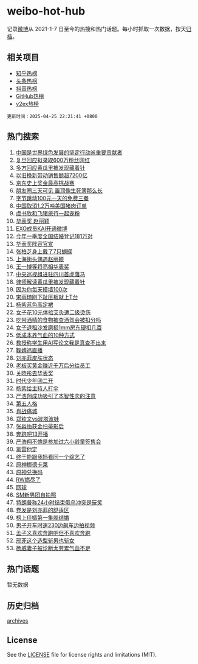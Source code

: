# weibo-hot-hub

记录[微博](https://www.weibo.com)从 2021-1-7 日至今的热搜和热门话题。每小时抓取一次数据，按天[归档](archives)。

## 相关项目

- [知乎热榜](https://github.com/snaildev/zhihu-hot-hub)
- [头条热榜](https://github.com/snaildev/toutiao-hot-hub)
- [抖音热榜](https://github.com/snaildev/douyin-hot-hub)
- [GitHub热榜](https://github.com/snaildev/github-hot-hub)
- [v2ex热榜](https://github.com/snaildev/v2ex-hot-hub)


`更新时间：2025-04-25 22:21:41 +0800`

## 热门搜索

1. [中国是世界绿色发展的坚定行动派重要贡献者](https://m.weibo.cn/search?containerid=100103type%3D1%26t%3D10%26q%3D%23%E4%B8%AD%E5%9B%BD%E6%98%AF%E4%B8%96%E7%95%8C%E7%BB%BF%E8%89%B2%E5%8F%91%E5%B1%95%E7%9A%84%E5%9D%9A%E5%AE%9A%E8%A1%8C%E5%8A%A8%E6%B4%BE%E9%87%8D%E8%A6%81%E8%B4%A1%E7%8C%AE%E8%80%85%23&stream_entry_id=51&isnewpage=1&extparam=seat%3D1%26q%3D%2523%25E4%25B8%25AD%25E5%259B%25BD%25E6%2598%25AF%25E4%25B8%2596%25E7%2595%258C%25E7%25BB%25BF%25E8%2589%25B2%25E5%258F%2591%25E5%25B1%2595%25E7%259A%2584%25E5%259D%259A%25E5%25AE%259A%25E8%25A1%258C%25E5%258A%25A8%25E6%25B4%25BE%25E9%2587%258D%25E8%25A6%2581%25E8%25B4%25A1%25E7%258C%25AE%25E8%2580%2585%2523%26filter_type%3Drealtimehot%26stream_entry_id%3D51%26c_type%3D51%26pos%3D0%26dgr%3D0%26cate%3D10103%26display_time%3D1745590900%26pre_seqid%3D174559090027703286782118)
1. [复旦回应拟录取600万粉丝网红](https://m.weibo.cn/search?containerid=100103type%3D1%26t%3D10%26q%3D%23%E5%A4%8D%E6%97%A6%E5%9B%9E%E5%BA%94%E6%8B%9F%E5%BD%95%E5%8F%96600%E4%B8%87%E7%B2%89%E4%B8%9D%E7%BD%91%E7%BA%A2%23&stream_entry_id=31&isnewpage=1&extparam=seat%3D1%26realpos%3D1%26q%3D%2523%25E5%25A4%258D%25E6%2597%25A6%25E5%259B%259E%25E5%25BA%2594%25E6%258B%259F%25E5%25BD%2595%25E5%258F%2596600%25E4%25B8%2587%25E7%25B2%2589%25E4%25B8%259D%25E7%25BD%2591%25E7%25BA%25A2%2523%26dgr%3D0%26lcate%3D5001%26band_rank%3D1%26filter_type%3Drealtimehot%26cate%3D5001%26c_type%3D31%26pos%3D0%26stream_entry_id%3D31%26flag%3D2%26display_time%3D1745590900%26pre_seqid%3D174559090027703286782118)
1. [多方回应黄瓜里被发现藏着针](https://m.weibo.cn/search?containerid=100103type%3D1%26t%3D10%26q%3D%23%E5%A4%9A%E6%96%B9%E5%9B%9E%E5%BA%94%E9%BB%84%E7%93%9C%E9%87%8C%E8%A2%AB%E5%8F%91%E7%8E%B0%E8%97%8F%E7%9D%80%E9%92%88%23&stream_entry_id=31&isnewpage=1&extparam=seat%3D1%26realpos%3D2%26q%3D%2523%25E5%25A4%259A%25E6%2596%25B9%25E5%259B%259E%25E5%25BA%2594%25E9%25BB%2584%25E7%2593%259C%25E9%2587%258C%25E8%25A2%25AB%25E5%258F%2591%25E7%258E%25B0%25E8%2597%258F%25E7%259D%2580%25E9%2592%2588%2523%26dgr%3D0%26lcate%3D5001%26band_rank%3D2%26filter_type%3Drealtimehot%26cate%3D5001%26c_type%3D31%26pos%3D1%26stream_entry_id%3D31%26flag%3D1%26display_time%3D1745590900%26pre_seqid%3D174559090027703286782118)
1. [以旧换新带动销售额超7200亿](https://m.weibo.cn/search?containerid=100103type%3D1%26t%3D10%26q%3D%23%E4%BB%A5%E6%97%A7%E6%8D%A2%E6%96%B0%E5%B8%A6%E5%8A%A8%E9%94%80%E5%94%AE%E9%A2%9D%E8%B6%857200%E4%BA%BF%23&stream_entry_id=31&isnewpage=1&extparam=seat%3D1%26realpos%3D3%26q%3D%2523%25E4%25BB%25A5%25E6%2597%25A7%25E6%258D%25A2%25E6%2596%25B0%25E5%25B8%25A6%25E5%258A%25A8%25E9%2594%2580%25E5%2594%25AE%25E9%25A2%259D%25E8%25B6%25857200%25E4%25BA%25BF%2523%26dgr%3D0%26lcate%3D5001%26band_rank%3D3%26filter_type%3Drealtimehot%26cate%3D5001%26c_type%3D31%26pos%3D2%26stream_entry_id%3D31%26flag%3D1%26display_time%3D1745590900%26pre_seqid%3D174559090027703286782118)
1. [京东史上奖金最高挑战赛](https://m.weibo.cn/search?containerid=100103type%3D1%26t%3D10%26q%3D%23%E4%BA%AC%E4%B8%9C%E5%8F%B2%E4%B8%8A%E5%A5%96%E9%87%91%E6%9C%80%E9%AB%98%E6%8C%91%E6%88%98%E8%B5%9B%23&stream_entry_id=31&isnewpage=1&extparam=seat%3D1%26topic_ad%3D1%26q%3D%2523%25E4%25BA%25AC%25E4%25B8%259C%25E5%258F%25B2%25E4%25B8%258A%25E5%25A5%2596%25E9%2587%2591%25E6%259C%2580%25E9%25AB%2598%25E6%258C%2591%25E6%2588%2598%25E8%25B5%259B%2523%26dgr%3D0%26stream_entry_id%3D31%26adid%3D284127%26pos%3D3%26is_ad_pos%3D1%26filter_type%3Drealtimehot%26c_type%3D31%26lcate%3D5001%26band_rank%3D4%26cate%3D5001%26display_time%3D1745590900%26pre_seqid%3D174559090027703286782118)
1. [朋友圈三天可见 置顶像生死簿那么长](https://m.weibo.cn/search?containerid=100103type%3D1%26t%3D10%26q%3D%E6%9C%8B%E5%8F%8B%E5%9C%88%E4%B8%89%E5%A4%A9%E5%8F%AF%E8%A7%81+%E7%BD%AE%E9%A1%B6%E5%83%8F%E7%94%9F%E6%AD%BB%E7%B0%BF%E9%82%A3%E4%B9%88%E9%95%BF&stream_entry_id=31&isnewpage=1&extparam=seat%3D1%26realpos%3D4%26q%3D%25E6%259C%258B%25E5%258F%258B%25E5%259C%2588%25E4%25B8%2589%25E5%25A4%25A9%25E5%258F%25AF%25E8%25A7%2581%2520%25E7%25BD%25AE%25E9%25A1%25B6%25E5%2583%258F%25E7%2594%259F%25E6%25AD%25BB%25E7%25B0%25BF%25E9%2582%25A3%25E4%25B9%2588%25E9%2595%25BF%26dgr%3D0%26lcate%3D5001%26band_rank%3D4%26filter_type%3Drealtimehot%26cate%3D5001%26c_type%3D31%26pos%3D4%26stream_entry_id%3D31%26flag%3D2%26display_time%3D1745590900%26pre_seqid%3D174559090027703286782118)
1. [字节跳动100元一天的免费三餐](https://m.weibo.cn/search?containerid=100103type%3D1%26t%3D10%26q%3D%E5%AD%97%E8%8A%82%E8%B7%B3%E5%8A%A8100%E5%85%83%E4%B8%80%E5%A4%A9%E7%9A%84%E5%85%8D%E8%B4%B9%E4%B8%89%E9%A4%90&stream_entry_id=31&isnewpage=1&extparam=seat%3D1%26realpos%3D5%26q%3D%25E5%25AD%2597%25E8%258A%2582%25E8%25B7%25B3%25E5%258A%25A8100%25E5%2585%2583%25E4%25B8%2580%25E5%25A4%25A9%25E7%259A%2584%25E5%2585%258D%25E8%25B4%25B9%25E4%25B8%2589%25E9%25A4%2590%26dgr%3D0%26lcate%3D5001%26band_rank%3D5%26filter_type%3Drealtimehot%26cate%3D5001%26c_type%3D31%26pos%3D5%26stream_entry_id%3D31%26flag%3D2%26display_time%3D1745590900%26pre_seqid%3D174559090027703286782118)
1. [中国取消1.2万吨美国猪肉订单](https://m.weibo.cn/search?containerid=100103type%3D1%26t%3D10%26q%3D%23%E4%B8%AD%E5%9B%BD%E5%8F%96%E6%B6%881.2%E4%B8%87%E5%90%A8%E7%BE%8E%E5%9B%BD%E7%8C%AA%E8%82%89%E8%AE%A2%E5%8D%95%23&stream_entry_id=31&isnewpage=1&extparam=seat%3D1%26realpos%3D6%26q%3D%2523%25E4%25B8%25AD%25E5%259B%25BD%25E5%258F%2596%25E6%25B6%25881.2%25E4%25B8%2587%25E5%2590%25A8%25E7%25BE%258E%25E5%259B%25BD%25E7%258C%25AA%25E8%2582%2589%25E8%25AE%25A2%25E5%258D%2595%2523%26dgr%3D0%26lcate%3D5001%26band_rank%3D6%26filter_type%3Drealtimehot%26cate%3D5001%26c_type%3D31%26pos%3D6%26stream_entry_id%3D31%26flag%3D2%26display_time%3D1745590900%26pre_seqid%3D174559090027703286782118)
1. [虞书欣和飞猪旅行一起宠粉](https://m.weibo.cn/search?containerid=100103type%3D1%26t%3D10%26q%3D%23%E8%99%9E%E4%B9%A6%E6%AC%A3%E5%92%8C%E9%A3%9E%E7%8C%AA%E6%97%85%E8%A1%8C%E4%B8%80%E8%B5%B7%E5%AE%A0%E7%B2%89%23&stream_entry_id=31&isnewpage=1&extparam=seat%3D1%26topic_ad%3D1%26q%3D%2523%25E8%2599%259E%25E4%25B9%25A6%25E6%25AC%25A3%25E5%2592%258C%25E9%25A3%259E%25E7%258C%25AA%25E6%2597%2585%25E8%25A1%258C%25E4%25B8%2580%25E8%25B5%25B7%25E5%25AE%25A0%25E7%25B2%2589%2523%26dgr%3D0%26stream_entry_id%3D31%26adid%3D284240%26pos%3D7%26is_ad_pos%3D1%26filter_type%3Drealtimehot%26c_type%3D31%26lcate%3D5001%26band_rank%3D7%26cate%3D5001%26display_time%3D1745590900%26pre_seqid%3D174559090027703286782118)
1. [华表奖 赵丽颖](https://m.weibo.cn/search?containerid=100103type%3D1%26t%3D10%26q%3D%E5%8D%8E%E8%A1%A8%E5%A5%96+%E8%B5%B5%E4%B8%BD%E9%A2%96&stream_entry_id=31&isnewpage=1&extparam=seat%3D1%26realpos%3D7%26q%3D%25E5%258D%258E%25E8%25A1%25A8%25E5%25A5%2596%2520%25E8%25B5%25B5%25E4%25B8%25BD%25E9%25A2%2596%26dgr%3D0%26lcate%3D5001%26band_rank%3D7%26filter_type%3Drealtimehot%26cate%3D5001%26c_type%3D31%26pos%3D8%26stream_entry_id%3D31%26flag%3D0%26display_time%3D1745590900%26pre_seqid%3D174559090027703286782118)
1. [EXO成员KAI开通微博](https://m.weibo.cn/search?containerid=100103type%3D1%26t%3D10%26q%3D%23EXO%E6%88%90%E5%91%98KAI%E5%BC%80%E9%80%9A%E5%BE%AE%E5%8D%9A%23&stream_entry_id=31&isnewpage=1&extparam=seat%3D1%26realpos%3D8%26q%3D%2523EXO%25E6%2588%2590%25E5%2591%2598KAI%25E5%25BC%2580%25E9%2580%259A%25E5%25BE%25AE%25E5%258D%259A%2523%26dgr%3D0%26lcate%3D5001%26band_rank%3D8%26filter_type%3Drealtimehot%26cate%3D5001%26c_type%3D31%26pos%3D9%26stream_entry_id%3D31%26flag%3D1%26display_time%3D1745590900%26pre_seqid%3D174559090027703286782118)
1. [今年一季度全国结婚登记181万对](https://m.weibo.cn/search?containerid=100103type%3D1%26t%3D10%26q%3D%23%E4%BB%8A%E5%B9%B4%E4%B8%80%E5%AD%A3%E5%BA%A6%E5%85%A8%E5%9B%BD%E7%BB%93%E5%A9%9A%E7%99%BB%E8%AE%B0181%E4%B8%87%E5%AF%B9%23&stream_entry_id=31&isnewpage=1&extparam=seat%3D1%26realpos%3D9%26q%3D%2523%25E4%25BB%258A%25E5%25B9%25B4%25E4%25B8%2580%25E5%25AD%25A3%25E5%25BA%25A6%25E5%2585%25A8%25E5%259B%25BD%25E7%25BB%2593%25E5%25A9%259A%25E7%2599%25BB%25E8%25AE%25B0181%25E4%25B8%2587%25E5%25AF%25B9%2523%26dgr%3D0%26lcate%3D5001%26band_rank%3D9%26filter_type%3Drealtimehot%26cate%3D5001%26c_type%3D31%26pos%3D10%26stream_entry_id%3D31%26flag%3D0%26display_time%3D1745590900%26pre_seqid%3D174559090027703286782118)
1. [华表奖阵容官宣](https://m.weibo.cn/search?containerid=100103type%3D1%26t%3D10%26q%3D%E5%8D%8E%E8%A1%A8%E5%A5%96%E9%98%B5%E5%AE%B9%E5%AE%98%E5%AE%A3&stream_entry_id=31&isnewpage=1&extparam=seat%3D1%26realpos%3D10%26q%3D%25E5%258D%258E%25E8%25A1%25A8%25E5%25A5%2596%25E9%2598%25B5%25E5%25AE%25B9%25E5%25AE%2598%25E5%25AE%25A3%26dgr%3D0%26lcate%3D5001%26band_rank%3D10%26filter_type%3Drealtimehot%26cate%3D5001%26c_type%3D31%26pos%3D11%26stream_entry_id%3D31%26flag%3D0%26display_time%3D1745590900%26pre_seqid%3D174559090027703286782118)
1. [张柏芝身上戴了7只蝴蝶](https://m.weibo.cn/search?containerid=100103type%3D1%26t%3D10%26q%3D%E5%BC%A0%E6%9F%8F%E8%8A%9D%E8%BA%AB%E4%B8%8A%E6%88%B4%E4%BA%867%E5%8F%AA%E8%9D%B4%E8%9D%B6&stream_entry_id=31&isnewpage=1&extparam=seat%3D1%26realpos%3D11%26q%3D%25E5%25BC%25A0%25E6%259F%258F%25E8%258A%259D%25E8%25BA%25AB%25E4%25B8%258A%25E6%2588%25B4%25E4%25BA%25867%25E5%258F%25AA%25E8%259D%25B4%25E8%259D%25B6%26dgr%3D0%26lcate%3D5001%26band_rank%3D11%26filter_type%3Drealtimehot%26cate%3D5001%26c_type%3D31%26pos%3D12%26stream_entry_id%3D31%26flag%3D1%26display_time%3D1745590900%26pre_seqid%3D174559090027703286782118)
1. [上海街头偶遇赵丽颖](https://m.weibo.cn/search?containerid=100103type%3D1%26t%3D10%26q%3D%23%E4%B8%8A%E6%B5%B7%E8%A1%97%E5%A4%B4%E5%81%B6%E9%81%87%E8%B5%B5%E4%B8%BD%E9%A2%96%23&stream_entry_id=31&isnewpage=1&extparam=seat%3D1%26realpos%3D12%26q%3D%2523%25E4%25B8%258A%25E6%25B5%25B7%25E8%25A1%2597%25E5%25A4%25B4%25E5%2581%25B6%25E9%2581%2587%25E8%25B5%25B5%25E4%25B8%25BD%25E9%25A2%2596%2523%26dgr%3D0%26lcate%3D5001%26band_rank%3D12%26filter_type%3Drealtimehot%26cate%3D5001%26c_type%3D31%26pos%3D13%26stream_entry_id%3D31%26flag%3D1%26display_time%3D1745590900%26pre_seqid%3D174559090027703286782118)
1. [王一博等将亮相华表奖](https://m.weibo.cn/search?containerid=100103type%3D1%26t%3D10%26q%3D%23%E7%8E%8B%E4%B8%80%E5%8D%9A%E7%AD%89%E5%B0%86%E4%BA%AE%E7%9B%B8%E5%8D%8E%E8%A1%A8%E5%A5%96%23&stream_entry_id=31&isnewpage=1&extparam=seat%3D1%26realpos%3D13%26q%3D%2523%25E7%258E%258B%25E4%25B8%2580%25E5%258D%259A%25E7%25AD%2589%25E5%25B0%2586%25E4%25BA%25AE%25E7%259B%25B8%25E5%258D%258E%25E8%25A1%25A8%25E5%25A5%2596%2523%26dgr%3D0%26lcate%3D5001%26band_rank%3D13%26filter_type%3Drealtimehot%26cate%3D5001%26c_type%3D31%26pos%3D14%26stream_entry_id%3D31%26flag%3D0%26display_time%3D1745590900%26pre_seqid%3D174559090027703286782118)
1. [中央巡视组进驻四川首虎落马](https://m.weibo.cn/search?containerid=100103type%3D1%26t%3D10%26q%3D%23%E4%B8%AD%E5%A4%AE%E5%B7%A1%E8%A7%86%E7%BB%84%E8%BF%9B%E9%A9%BB%E5%9B%9B%E5%B7%9D%E9%A6%96%E8%99%8E%E8%90%BD%E9%A9%AC%23&stream_entry_id=31&isnewpage=1&extparam=seat%3D1%26realpos%3D14%26q%3D%2523%25E4%25B8%25AD%25E5%25A4%25AE%25E5%25B7%25A1%25E8%25A7%2586%25E7%25BB%2584%25E8%25BF%259B%25E9%25A9%25BB%25E5%259B%259B%25E5%25B7%259D%25E9%25A6%2596%25E8%2599%258E%25E8%2590%25BD%25E9%25A9%25AC%2523%26dgr%3D0%26lcate%3D5001%26band_rank%3D14%26filter_type%3Drealtimehot%26cate%3D5001%26c_type%3D31%26pos%3D15%26stream_entry_id%3D31%26flag%3D1%26display_time%3D1745590900%26pre_seqid%3D174559090027703286782118)
1. [律师解读黄瓜里被发现藏着针](https://m.weibo.cn/search?containerid=100103type%3D1%26t%3D10%26q%3D%23%E5%BE%8B%E5%B8%88%E8%A7%A3%E8%AF%BB%E9%BB%84%E7%93%9C%E9%87%8C%E8%A2%AB%E5%8F%91%E7%8E%B0%E8%97%8F%E7%9D%80%E9%92%88%23&stream_entry_id=31&isnewpage=1&extparam=seat%3D1%26realpos%3D15%26q%3D%2523%25E5%25BE%258B%25E5%25B8%2588%25E8%25A7%25A3%25E8%25AF%25BB%25E9%25BB%2584%25E7%2593%259C%25E9%2587%258C%25E8%25A2%25AB%25E5%258F%2591%25E7%258E%25B0%25E8%2597%258F%25E7%259D%2580%25E9%2592%2588%2523%26dgr%3D0%26lcate%3D5001%26band_rank%3D15%26filter_type%3Drealtimehot%26cate%3D5001%26c_type%3D31%26pos%3D16%26stream_entry_id%3D31%26flag%3D1%26display_time%3D1745590900%26pre_seqid%3D174559090027703286782118)
1. [因为你每天摸墙100次](https://m.weibo.cn/search?containerid=100103type%3D1%26t%3D10%26q%3D%E5%9B%A0%E4%B8%BA%E4%BD%A0%E6%AF%8F%E5%A4%A9%E6%91%B8%E5%A2%99100%E6%AC%A1&stream_entry_id=31&isnewpage=1&extparam=seat%3D1%26realpos%3D16%26q%3D%25E5%259B%25A0%25E4%25B8%25BA%25E4%25BD%25A0%25E6%25AF%258F%25E5%25A4%25A9%25E6%2591%25B8%25E5%25A2%2599100%25E6%25AC%25A1%26dgr%3D0%26lcate%3D5001%26band_rank%3D16%26filter_type%3Drealtimehot%26cate%3D5001%26c_type%3D31%26pos%3D17%26stream_entry_id%3D31%26flag%3D0%26display_time%3D1745590900%26pre_seqid%3D174559090027703286782118)
1. [宋雨琦刚下趾压板就上T台](https://m.weibo.cn/search?containerid=100103type%3D1%26t%3D10%26q%3D%E5%AE%8B%E9%9B%A8%E7%90%A6%E5%88%9A%E4%B8%8B%E8%B6%BE%E5%8E%8B%E6%9D%BF%E5%B0%B1%E4%B8%8AT%E5%8F%B0&stream_entry_id=31&isnewpage=1&extparam=seat%3D1%26realpos%3D17%26q%3D%25E5%25AE%258B%25E9%259B%25A8%25E7%2590%25A6%25E5%2588%259A%25E4%25B8%258B%25E8%25B6%25BE%25E5%258E%258B%25E6%259D%25BF%25E5%25B0%25B1%25E4%25B8%258AT%25E5%258F%25B0%26dgr%3D0%26lcate%3D5001%26band_rank%3D17%26filter_type%3Drealtimehot%26cate%3D5001%26c_type%3D31%26pos%3D18%26stream_entry_id%3D31%26flag%3D1%26display_time%3D1745590900%26pre_seqid%3D174559090027703286782118)
1. [杨紫蓝色高定裙](https://m.weibo.cn/search?containerid=100103type%3D1%26t%3D10%26q%3D%E6%9D%A8%E7%B4%AB%E8%93%9D%E8%89%B2%E9%AB%98%E5%AE%9A%E8%A3%99&stream_entry_id=31&isnewpage=1&extparam=seat%3D1%26realpos%3D18%26q%3D%25E6%259D%25A8%25E7%25B4%25AB%25E8%2593%259D%25E8%2589%25B2%25E9%25AB%2598%25E5%25AE%259A%25E8%25A3%2599%26dgr%3D0%26lcate%3D5001%26band_rank%3D18%26filter_type%3Drealtimehot%26cate%3D5001%26c_type%3D31%26pos%3D19%26stream_entry_id%3D31%26flag%3D0%26display_time%3D1745590900%26pre_seqid%3D174559090027703286782118)
1. [女子花10元体验艾灸遭二级烫伤](https://m.weibo.cn/search?containerid=100103type%3D1%26t%3D10%26q%3D%23%E5%A5%B3%E5%AD%90%E8%8A%B110%E5%85%83%E4%BD%93%E9%AA%8C%E8%89%BE%E7%81%B8%E9%81%AD%E4%BA%8C%E7%BA%A7%E7%83%AB%E4%BC%A4%23&stream_entry_id=31&isnewpage=1&extparam=seat%3D1%26realpos%3D19%26q%3D%2523%25E5%25A5%25B3%25E5%25AD%2590%25E8%258A%25B110%25E5%2585%2583%25E4%25BD%2593%25E9%25AA%258C%25E8%2589%25BE%25E7%2581%25B8%25E9%2581%25AD%25E4%25BA%258C%25E7%25BA%25A7%25E7%2583%25AB%25E4%25BC%25A4%2523%26dgr%3D0%26lcate%3D5001%26band_rank%3D19%26filter_type%3Drealtimehot%26cate%3D5001%26c_type%3D31%26pos%3D20%26stream_entry_id%3D31%26flag%3D1%26display_time%3D1745590900%26pre_seqid%3D174559090027703286782118)
1. [吃带酒精的食物被查酒驾会被扣分吗](https://m.weibo.cn/search?containerid=100103type%3D1%26t%3D10%26q%3D%E5%90%83%E5%B8%A6%E9%85%92%E7%B2%BE%E7%9A%84%E9%A3%9F%E7%89%A9%E8%A2%AB%E6%9F%A5%E9%85%92%E9%A9%BE%E4%BC%9A%E8%A2%AB%E6%89%A3%E5%88%86%E5%90%97&stream_entry_id=31&isnewpage=1&extparam=seat%3D1%26realpos%3D20%26q%3D%25E5%2590%2583%25E5%25B8%25A6%25E9%2585%2592%25E7%25B2%25BE%25E7%259A%2584%25E9%25A3%259F%25E7%2589%25A9%25E8%25A2%25AB%25E6%259F%25A5%25E9%2585%2592%25E9%25A9%25BE%25E4%25BC%259A%25E8%25A2%25AB%25E6%2589%25A3%25E5%2588%2586%25E5%2590%2597%26dgr%3D0%26stream_entry_id%3D31%26pos%3D21%26is_ai_ask%3D1%26filter_type%3Drealtimehot%26flag%3D1%26c_type%3D31%26band_rank%3D20%26lcate%3D5001%26cate%3D5001%26display_time%3D1745590900%26pre_seqid%3D174559090027703286782118)
1. [女子退租沙发磨损1mm房东硬扣几百](https://m.weibo.cn/search?containerid=100103type%3D1%26t%3D10%26q%3D%23%E5%A5%B3%E5%AD%90%E9%80%80%E7%A7%9F%E6%B2%99%E5%8F%91%E7%A3%A8%E6%8D%9F1mm%E6%88%BF%E4%B8%9C%E7%A1%AC%E6%89%A3%E5%87%A0%E7%99%BE%23&stream_entry_id=31&isnewpage=1&extparam=seat%3D1%26realpos%3D21%26q%3D%2523%25E5%25A5%25B3%25E5%25AD%2590%25E9%2580%2580%25E7%25A7%259F%25E6%25B2%2599%25E5%258F%2591%25E7%25A3%25A8%25E6%258D%259F1mm%25E6%2588%25BF%25E4%25B8%259C%25E7%25A1%25AC%25E6%2589%25A3%25E5%2587%25A0%25E7%2599%25BE%2523%26dgr%3D0%26lcate%3D5001%26band_rank%3D21%26filter_type%3Drealtimehot%26cate%3D5001%26c_type%3D31%26pos%3D22%26stream_entry_id%3D31%26flag%3D1%26display_time%3D1745590900%26pre_seqid%3D174559090027703286782118)
1. [低成本养气血的10种方式](https://m.weibo.cn/search?containerid=100103type%3D1%26t%3D10%26q%3D%23%E4%BD%8E%E6%88%90%E6%9C%AC%E5%85%BB%E6%B0%94%E8%A1%80%E7%9A%8410%E7%A7%8D%E6%96%B9%E5%BC%8F%23&stream_entry_id=31&isnewpage=1&extparam=seat%3D1%26realpos%3D22%26q%3D%2523%25E4%25BD%258E%25E6%2588%2590%25E6%259C%25AC%25E5%2585%25BB%25E6%25B0%2594%25E8%25A1%2580%25E7%259A%258410%25E7%25A7%258D%25E6%2596%25B9%25E5%25BC%258F%2523%26dgr%3D0%26lcate%3D5001%26band_rank%3D22%26filter_type%3Drealtimehot%26cate%3D5001%26c_type%3D31%26pos%3D23%26stream_entry_id%3D31%26flag%3D1%26display_time%3D1745590900%26pre_seqid%3D174559090027703286782118)
1. [教授称学生用AI写论文我是真查不出来](https://m.weibo.cn/search?containerid=100103type%3D1%26t%3D10%26q%3D%23%E6%95%99%E6%8E%88%E7%A7%B0%E5%AD%A6%E7%94%9F%E7%94%A8AI%E5%86%99%E8%AE%BA%E6%96%87%E6%88%91%E6%98%AF%E7%9C%9F%E6%9F%A5%E4%B8%8D%E5%87%BA%E6%9D%A5%23&stream_entry_id=31&isnewpage=1&extparam=seat%3D1%26realpos%3D23%26q%3D%2523%25E6%2595%2599%25E6%258E%2588%25E7%25A7%25B0%25E5%25AD%25A6%25E7%2594%259F%25E7%2594%25A8AI%25E5%2586%2599%25E8%25AE%25BA%25E6%2596%2587%25E6%2588%2591%25E6%2598%25AF%25E7%259C%259F%25E6%259F%25A5%25E4%25B8%258D%25E5%2587%25BA%25E6%259D%25A5%2523%26dgr%3D0%26lcate%3D5001%26band_rank%3D23%26filter_type%3Drealtimehot%26cate%3D5001%26c_type%3D31%26pos%3D24%26stream_entry_id%3D31%26flag%3D1%26display_time%3D1745590900%26pre_seqid%3D174559090027703286782118)
1. [鞠婧祎直播](https://m.weibo.cn/search?containerid=100103type%3D1%26t%3D10%26q%3D%23%E9%9E%A0%E5%A9%A7%E7%A5%8E%E7%9B%B4%E6%92%AD%23&stream_entry_id=31&isnewpage=1&extparam=seat%3D1%26realpos%3D24%26q%3D%2523%25E9%259E%25A0%25E5%25A9%25A7%25E7%25A5%258E%25E7%259B%25B4%25E6%2592%25AD%2523%26dgr%3D0%26lcate%3D5001%26band_rank%3D24%26filter_type%3Drealtimehot%26cate%3D5001%26c_type%3D31%26pos%3D25%26stream_entry_id%3D31%26flag%3D0%26display_time%3D1745590900%26pre_seqid%3D174559090027703286782118)
1. [刘亦菲皮肤状态](https://m.weibo.cn/search?containerid=100103type%3D1%26t%3D10%26q%3D%E5%88%98%E4%BA%A6%E8%8F%B2%E7%9A%AE%E8%82%A4%E7%8A%B6%E6%80%81&stream_entry_id=31&isnewpage=1&extparam=seat%3D1%26realpos%3D25%26q%3D%25E5%2588%2598%25E4%25BA%25A6%25E8%258F%25B2%25E7%259A%25AE%25E8%2582%25A4%25E7%258A%25B6%25E6%2580%2581%26dgr%3D0%26lcate%3D5001%26band_rank%3D25%26filter_type%3Drealtimehot%26cate%3D5001%26c_type%3D31%26pos%3D26%26stream_entry_id%3D31%26flag%3D1%26display_time%3D1745590900%26pre_seqid%3D174559090027703286782118)
1. [老板买黄金赚近千万后分给员工](https://m.weibo.cn/search?containerid=100103type%3D1%26t%3D10%26q%3D%23%E8%80%81%E6%9D%BF%E4%B9%B0%E9%BB%84%E9%87%91%E8%B5%9A%E8%BF%91%E5%8D%83%E4%B8%87%E5%90%8E%E5%88%86%E7%BB%99%E5%91%98%E5%B7%A5%23&stream_entry_id=31&isnewpage=1&extparam=seat%3D1%26realpos%3D26%26q%3D%2523%25E8%2580%2581%25E6%259D%25BF%25E4%25B9%25B0%25E9%25BB%2584%25E9%2587%2591%25E8%25B5%259A%25E8%25BF%2591%25E5%258D%2583%25E4%25B8%2587%25E5%2590%258E%25E5%2588%2586%25E7%25BB%2599%25E5%2591%2598%25E5%25B7%25A5%2523%26dgr%3D0%26lcate%3D5001%26band_rank%3D26%26filter_type%3Drealtimehot%26cate%3D5001%26c_type%3D31%26pos%3D27%26stream_entry_id%3D31%26flag%3D0%26display_time%3D1745590900%26pre_seqid%3D174559090027703286782118)
1. [关晓彤去华表奖](https://m.weibo.cn/search?containerid=100103type%3D1%26t%3D10%26q%3D%23%E5%85%B3%E6%99%93%E5%BD%A4%E5%8E%BB%E5%8D%8E%E8%A1%A8%E5%A5%96%23&stream_entry_id=31&isnewpage=1&extparam=seat%3D1%26realpos%3D27%26q%3D%2523%25E5%2585%25B3%25E6%2599%2593%25E5%25BD%25A4%25E5%258E%25BB%25E5%258D%258E%25E8%25A1%25A8%25E5%25A5%2596%2523%26dgr%3D0%26lcate%3D5001%26band_rank%3D27%26filter_type%3Drealtimehot%26cate%3D5001%26c_type%3D31%26pos%3D28%26stream_entry_id%3D31%26flag%3D1%26display_time%3D1745590900%26pre_seqid%3D174559090027703286782118)
1. [时代少年团二开](https://m.weibo.cn/search?containerid=100103type%3D1%26t%3D10%26q%3D%E6%97%B6%E4%BB%A3%E5%B0%91%E5%B9%B4%E5%9B%A2%E4%BA%8C%E5%BC%80&stream_entry_id=31&isnewpage=1&extparam=seat%3D1%26realpos%3D28%26q%3D%25E6%2597%25B6%25E4%25BB%25A3%25E5%25B0%2591%25E5%25B9%25B4%25E5%259B%25A2%25E4%25BA%258C%25E5%25BC%2580%26dgr%3D0%26lcate%3D5001%26band_rank%3D28%26filter_type%3Drealtimehot%26cate%3D5001%26c_type%3D31%26pos%3D29%26stream_entry_id%3D31%26flag%3D1%26display_time%3D1745590900%26pre_seqid%3D174559090027703286782118)
1. [杨紫给主持人打伞](https://m.weibo.cn/search?containerid=100103type%3D1%26t%3D10%26q%3D%23%E6%9D%A8%E7%B4%AB%E7%BB%99%E4%B8%BB%E6%8C%81%E4%BA%BA%E6%89%93%E4%BC%9E%23&stream_entry_id=31&isnewpage=1&extparam=seat%3D1%26realpos%3D29%26q%3D%2523%25E6%259D%25A8%25E7%25B4%25AB%25E7%25BB%2599%25E4%25B8%25BB%25E6%258C%2581%25E4%25BA%25BA%25E6%2589%2593%25E4%25BC%259E%2523%26dgr%3D0%26lcate%3D5001%26band_rank%3D29%26filter_type%3Drealtimehot%26cate%3D5001%26c_type%3D31%26pos%3D30%26stream_entry_id%3D31%26flag%3D1%26display_time%3D1745590900%26pre_seqid%3D174559090027703286782118)
1. [严浩翔成功吸引了本智性恋的注意](https://m.weibo.cn/search?containerid=100103type%3D1%26t%3D10%26q%3D%E4%B8%A5%E6%B5%A9%E7%BF%94%E6%88%90%E5%8A%9F%E5%90%B8%E5%BC%95%E4%BA%86%E6%9C%AC%E6%99%BA%E6%80%A7%E6%81%8B%E7%9A%84%E6%B3%A8%E6%84%8F&stream_entry_id=31&isnewpage=1&extparam=seat%3D1%26realpos%3D30%26q%3D%25E4%25B8%25A5%25E6%25B5%25A9%25E7%25BF%2594%25E6%2588%2590%25E5%258A%259F%25E5%2590%25B8%25E5%25BC%2595%25E4%25BA%2586%25E6%259C%25AC%25E6%2599%25BA%25E6%2580%25A7%25E6%2581%258B%25E7%259A%2584%25E6%25B3%25A8%25E6%2584%258F%26dgr%3D0%26lcate%3D5001%26band_rank%3D30%26filter_type%3Drealtimehot%26cate%3D5001%26c_type%3D31%26pos%3D31%26stream_entry_id%3D31%26flag%3D1%26display_time%3D1745590900%26pre_seqid%3D174559090027703286782118)
1. [第五人格](https://m.weibo.cn/search?containerid=100103type%3D1%26t%3D10%26q%3D%E7%AC%AC%E4%BA%94%E4%BA%BA%E6%A0%BC&stream_entry_id=31&isnewpage=1&extparam=seat%3D1%26realpos%3D31%26q%3D%25E7%25AC%25AC%25E4%25BA%2594%25E4%25BA%25BA%25E6%25A0%25BC%26dgr%3D0%26lcate%3D5001%26band_rank%3D31%26filter_type%3Drealtimehot%26cate%3D5001%26c_type%3D31%26pos%3D32%26stream_entry_id%3D31%26flag%3D1%26display_time%3D1745590900%26pre_seqid%3D174559090027703286782118)
1. [肖战痛城](https://m.weibo.cn/search?containerid=100103type%3D1%26t%3D10%26q%3D%23%E8%82%96%E6%88%98%E7%97%9B%E5%9F%8E%23&stream_entry_id=31&isnewpage=1&extparam=seat%3D1%26realpos%3D32%26q%3D%2523%25E8%2582%2596%25E6%2588%2598%25E7%2597%259B%25E5%259F%258E%2523%26dgr%3D0%26lcate%3D5001%26band_rank%3D32%26filter_type%3Drealtimehot%26cate%3D5001%26c_type%3D31%26pos%3D33%26stream_entry_id%3D31%26flag%3D1%26display_time%3D1745590900%26pre_seqid%3D174559090027703286782118)
1. [郑钦文vs波塔波娃](https://m.weibo.cn/search?containerid=100103type%3D1%26t%3D10%26q%3D%23%E9%83%91%E9%92%A6%E6%96%87vs%E6%B3%A2%E5%A1%94%E6%B3%A2%E5%A8%83%23&stream_entry_id=31&isnewpage=1&extparam=seat%3D1%26realpos%3D33%26q%3D%2523%25E9%2583%2591%25E9%2592%25A6%25E6%2596%2587vs%25E6%25B3%25A2%25E5%25A1%2594%25E6%25B3%25A2%25E5%25A8%2583%2523%26dgr%3D0%26lcate%3D5001%26band_rank%3D33%26filter_type%3Drealtimehot%26cate%3D5001%26c_type%3D31%26pos%3D34%26stream_entry_id%3D31%26flag%3D1%26display_time%3D1745590900%26pre_seqid%3D174559090027703286782118)
1. [张淼怡获金扫帚影后](https://m.weibo.cn/search?containerid=100103type%3D1%26t%3D10%26q%3D%23%E5%BC%A0%E6%B7%BC%E6%80%A1%E8%8E%B7%E9%87%91%E6%89%AB%E5%B8%9A%E5%BD%B1%E5%90%8E%23&stream_entry_id=31&isnewpage=1&extparam=seat%3D1%26realpos%3D34%26q%3D%2523%25E5%25BC%25A0%25E6%25B7%25BC%25E6%2580%25A1%25E8%258E%25B7%25E9%2587%2591%25E6%2589%25AB%25E5%25B8%259A%25E5%25BD%25B1%25E5%2590%258E%2523%26dgr%3D0%26lcate%3D5001%26band_rank%3D34%26filter_type%3Drealtimehot%26cate%3D5001%26c_type%3D31%26pos%3D35%26stream_entry_id%3D31%26flag%3D0%26display_time%3D1745590900%26pre_seqid%3D174559090027703286782118)
1. [奔跑吧13开播](https://m.weibo.cn/search?containerid=100103type%3D1%26t%3D10%26q%3D%E5%A5%94%E8%B7%91%E5%90%A713%E5%BC%80%E6%92%AD&stream_entry_id=31&isnewpage=1&extparam=seat%3D1%26realpos%3D35%26q%3D%25E5%25A5%2594%25E8%25B7%2591%25E5%2590%25A713%25E5%25BC%2580%25E6%2592%25AD%26dgr%3D0%26lcate%3D5001%26band_rank%3D35%26filter_type%3Drealtimehot%26cate%3D5001%26c_type%3D31%26pos%3D36%26stream_entry_id%3D31%26flag%3D0%26display_time%3D1745590900%26pre_seqid%3D174559090027703286782118)
1. [严浩翔不愧是参加过六小龄童签售会](https://m.weibo.cn/search?containerid=100103type%3D1%26t%3D10%26q%3D%E4%B8%A5%E6%B5%A9%E7%BF%94%E4%B8%8D%E6%84%A7%E6%98%AF%E5%8F%82%E5%8A%A0%E8%BF%87%E5%85%AD%E5%B0%8F%E9%BE%84%E7%AB%A5%E7%AD%BE%E5%94%AE%E4%BC%9A&stream_entry_id=31&isnewpage=1&extparam=seat%3D1%26realpos%3D36%26q%3D%25E4%25B8%25A5%25E6%25B5%25A9%25E7%25BF%2594%25E4%25B8%258D%25E6%2584%25A7%25E6%2598%25AF%25E5%258F%2582%25E5%258A%25A0%25E8%25BF%2587%25E5%2585%25AD%25E5%25B0%258F%25E9%25BE%2584%25E7%25AB%25A5%25E7%25AD%25BE%25E5%2594%25AE%25E4%25BC%259A%26dgr%3D0%26lcate%3D5001%26band_rank%3D36%26filter_type%3Drealtimehot%26cate%3D5001%26c_type%3D31%26pos%3D37%26stream_entry_id%3D31%26flag%3D1%26display_time%3D1745590900%26pre_seqid%3D174559090027703286782118)
1. [氯雷他定](https://m.weibo.cn/search?containerid=100103type%3D1%26t%3D10%26q%3D%E6%B0%AF%E9%9B%B7%E4%BB%96%E5%AE%9A&stream_entry_id=31&isnewpage=1&extparam=seat%3D1%26realpos%3D37%26q%3D%25E6%25B0%25AF%25E9%259B%25B7%25E4%25BB%2596%25E5%25AE%259A%26dgr%3D0%26lcate%3D5001%26band_rank%3D37%26filter_type%3Drealtimehot%26cate%3D5001%26c_type%3D31%26pos%3D38%26stream_entry_id%3D31%26flag%3D0%26display_time%3D1745590900%26pre_seqid%3D174559090027703286782118)
1. [终于能跟我妈看同一个综艺了](https://m.weibo.cn/search?containerid=100103type%3D1%26t%3D10%26q%3D%E7%BB%88%E4%BA%8E%E8%83%BD%E8%B7%9F%E6%88%91%E5%A6%88%E7%9C%8B%E5%90%8C%E4%B8%80%E4%B8%AA%E7%BB%BC%E8%89%BA%E4%BA%86&stream_entry_id=31&isnewpage=1&extparam=seat%3D1%26realpos%3D38%26q%3D%25E7%25BB%2588%25E4%25BA%258E%25E8%2583%25BD%25E8%25B7%259F%25E6%2588%2591%25E5%25A6%2588%25E7%259C%258B%25E5%2590%258C%25E4%25B8%2580%25E4%25B8%25AA%25E7%25BB%25BC%25E8%2589%25BA%25E4%25BA%2586%26dgr%3D0%26lcate%3D5001%26band_rank%3D38%26filter_type%3Drealtimehot%26cate%3D5001%26c_type%3D31%26pos%3D39%26stream_entry_id%3D31%26flag%3D1%26display_time%3D1745590900%26pre_seqid%3D174559090027703286782118)
1. [原神挪德卡莱](https://m.weibo.cn/search?containerid=100103type%3D1%26t%3D10%26q%3D%E5%8E%9F%E7%A5%9E%E6%8C%AA%E5%BE%B7%E5%8D%A1%E8%8E%B1&stream_entry_id=31&isnewpage=1&extparam=seat%3D1%26realpos%3D39%26q%3D%25E5%258E%259F%25E7%25A5%259E%25E6%258C%25AA%25E5%25BE%25B7%25E5%258D%25A1%25E8%258E%25B1%26dgr%3D0%26lcate%3D5001%26band_rank%3D39%26filter_type%3Drealtimehot%26cate%3D5001%26c_type%3D31%26pos%3D40%26stream_entry_id%3D31%26flag%3D1%26display_time%3D1745590900%26pre_seqid%3D174559090027703286782118)
1. [原神兑换码](https://m.weibo.cn/search?containerid=100103type%3D1%26t%3D10%26q%3D%E5%8E%9F%E7%A5%9E%E5%85%91%E6%8D%A2%E7%A0%81&stream_entry_id=31&isnewpage=1&extparam=seat%3D1%26realpos%3D40%26q%3D%25E5%258E%259F%25E7%25A5%259E%25E5%2585%2591%25E6%258D%25A2%25E7%25A0%2581%26dgr%3D0%26lcate%3D5001%26band_rank%3D40%26filter_type%3Drealtimehot%26cate%3D5001%26c_type%3D31%26pos%3D41%26stream_entry_id%3D31%26flag%3D1%26display_time%3D1745590900%26pre_seqid%3D174559090027703286782118)
1. [RW燃尽了](https://m.weibo.cn/search?containerid=100103type%3D1%26t%3D10%26q%3D%23RW%E7%87%83%E5%B0%BD%E4%BA%86%23&stream_entry_id=31&isnewpage=1&extparam=seat%3D1%26realpos%3D41%26q%3D%2523RW%25E7%2587%2583%25E5%25B0%25BD%25E4%25BA%2586%2523%26dgr%3D0%26lcate%3D5001%26band_rank%3D41%26filter_type%3Drealtimehot%26cate%3D5001%26c_type%3D31%26pos%3D42%26stream_entry_id%3D31%26flag%3D1%26display_time%3D1745590900%26pre_seqid%3D174559090027703286782118)
1. [网球](https://m.weibo.cn/search?containerid=100103type%3D1%26t%3D10%26q%3D%E7%BD%91%E7%90%83&stream_entry_id=31&isnewpage=1&extparam=seat%3D1%26realpos%3D42%26q%3D%25E7%25BD%2591%25E7%2590%2583%26dgr%3D0%26lcate%3D5001%26band_rank%3D42%26filter_type%3Drealtimehot%26cate%3D5001%26c_type%3D31%26pos%3D43%26stream_entry_id%3D31%26flag%3D1%26display_time%3D1745590900%26pre_seqid%3D174559090027703286782118)
1. [SM新男团自拍照](https://m.weibo.cn/search?containerid=100103type%3D1%26t%3D10%26q%3D%23SM%E6%96%B0%E7%94%B7%E5%9B%A2%E8%87%AA%E6%8B%8D%E7%85%A7%23&stream_entry_id=31&isnewpage=1&extparam=seat%3D1%26realpos%3D43%26q%3D%2523SM%25E6%2596%25B0%25E7%2594%25B7%25E5%259B%25A2%25E8%2587%25AA%25E6%258B%258D%25E7%2585%25A7%2523%26dgr%3D0%26lcate%3D5001%26band_rank%3D43%26filter_type%3Drealtimehot%26cate%3D5001%26c_type%3D31%26pos%3D44%26stream_entry_id%3D31%26flag%3D1%26display_time%3D1745590900%26pre_seqid%3D174559090027703286782118)
1. [特朗普称24小时结束俄乌冲突是玩笑](https://m.weibo.cn/search?containerid=100103type%3D1%26t%3D10%26q%3D%23%E7%89%B9%E6%9C%97%E6%99%AE%E7%A7%B024%E5%B0%8F%E6%97%B6%E7%BB%93%E6%9D%9F%E4%BF%84%E4%B9%8C%E5%86%B2%E7%AA%81%E6%98%AF%E7%8E%A9%E7%AC%91%23&stream_entry_id=31&isnewpage=1&extparam=seat%3D1%26realpos%3D44%26q%3D%2523%25E7%2589%25B9%25E6%259C%2597%25E6%2599%25AE%25E7%25A7%25B024%25E5%25B0%258F%25E6%2597%25B6%25E7%25BB%2593%25E6%259D%259F%25E4%25BF%2584%25E4%25B9%258C%25E5%2586%25B2%25E7%25AA%2581%25E6%2598%25AF%25E7%258E%25A9%25E7%25AC%2591%2523%26dgr%3D0%26lcate%3D5001%26band_rank%3D44%26filter_type%3Drealtimehot%26cate%3D5001%26c_type%3D31%26pos%3D45%26stream_entry_id%3D31%26flag%3D1%26display_time%3D1745590900%26pre_seqid%3D174559090027703286782118)
1. [卷发是刘亦菲的舒适区](https://m.weibo.cn/search?containerid=100103type%3D1%26t%3D10%26q%3D%E5%8D%B7%E5%8F%91%E6%98%AF%E5%88%98%E4%BA%A6%E8%8F%B2%E7%9A%84%E8%88%92%E9%80%82%E5%8C%BA&stream_entry_id=31&isnewpage=1&extparam=seat%3D1%26realpos%3D45%26q%3D%25E5%258D%25B7%25E5%258F%2591%25E6%2598%25AF%25E5%2588%2598%25E4%25BA%25A6%25E8%258F%25B2%25E7%259A%2584%25E8%2588%2592%25E9%2580%2582%25E5%258C%25BA%26dgr%3D0%26lcate%3D5001%26band_rank%3D45%26filter_type%3Drealtimehot%26cate%3D5001%26c_type%3D31%26pos%3D46%26stream_entry_id%3D31%26flag%3D1%26display_time%3D1745590900%26pre_seqid%3D174559090027703286782118)
1. [榜上佳婿第一集就结婚](https://m.weibo.cn/search?containerid=100103type%3D1%26t%3D10%26q%3D%E6%A6%9C%E4%B8%8A%E4%BD%B3%E5%A9%BF%E7%AC%AC%E4%B8%80%E9%9B%86%E5%B0%B1%E7%BB%93%E5%A9%9A&stream_entry_id=31&isnewpage=1&extparam=seat%3D1%26realpos%3D46%26q%3D%25E6%25A6%259C%25E4%25B8%258A%25E4%25BD%25B3%25E5%25A9%25BF%25E7%25AC%25AC%25E4%25B8%2580%25E9%259B%2586%25E5%25B0%25B1%25E7%25BB%2593%25E5%25A9%259A%26dgr%3D0%26lcate%3D5001%26band_rank%3D46%26filter_type%3Drealtimehot%26cate%3D5001%26c_type%3D31%26pos%3D47%26stream_entry_id%3D31%26flag%3D1%26display_time%3D1745590900%26pre_seqid%3D174559090027703286782118)
1. [男子开车时速230边飙车边拍视频](https://m.weibo.cn/search?containerid=100103type%3D1%26t%3D10%26q%3D%23%E7%94%B7%E5%AD%90%E5%BC%80%E8%BD%A6%E6%97%B6%E9%80%9F230%E8%BE%B9%E9%A3%99%E8%BD%A6%E8%BE%B9%E6%8B%8D%E8%A7%86%E9%A2%91%23&stream_entry_id=31&isnewpage=1&extparam=seat%3D1%26realpos%3D47%26q%3D%2523%25E7%2594%25B7%25E5%25AD%2590%25E5%25BC%2580%25E8%25BD%25A6%25E6%2597%25B6%25E9%2580%259F230%25E8%25BE%25B9%25E9%25A3%2599%25E8%25BD%25A6%25E8%25BE%25B9%25E6%258B%258D%25E8%25A7%2586%25E9%25A2%2591%2523%26dgr%3D0%26lcate%3D5001%26band_rank%3D47%26filter_type%3Drealtimehot%26cate%3D5001%26c_type%3D31%26pos%3D48%26stream_entry_id%3D31%26flag%3D1%26display_time%3D1745590900%26pre_seqid%3D174559090027703286782118)
1. [孟子义喜欢奔跑吧但不喜欢奔跑](https://m.weibo.cn/search?containerid=100103type%3D1%26t%3D10%26q%3D%E5%AD%9F%E5%AD%90%E4%B9%89%E5%96%9C%E6%AC%A2%E5%A5%94%E8%B7%91%E5%90%A7%E4%BD%86%E4%B8%8D%E5%96%9C%E6%AC%A2%E5%A5%94%E8%B7%91&stream_entry_id=31&isnewpage=1&extparam=seat%3D1%26realpos%3D48%26q%3D%25E5%25AD%259F%25E5%25AD%2590%25E4%25B9%2589%25E5%2596%259C%25E6%25AC%25A2%25E5%25A5%2594%25E8%25B7%2591%25E5%2590%25A7%25E4%25BD%2586%25E4%25B8%258D%25E5%2596%259C%25E6%25AC%25A2%25E5%25A5%2594%25E8%25B7%2591%26dgr%3D0%26lcate%3D5001%26band_rank%3D48%26filter_type%3Drealtimehot%26cate%3D5001%26c_type%3D31%26pos%3D49%26stream_entry_id%3D31%26flag%3D1%26display_time%3D1745590900%26pre_seqid%3D174559090027703286782118)
1. [邢菲这个造型斩男也斩女](https://m.weibo.cn/search?containerid=100103type%3D1%26t%3D10%26q%3D%E9%82%A2%E8%8F%B2%E8%BF%99%E4%B8%AA%E9%80%A0%E5%9E%8B%E6%96%A9%E7%94%B7%E4%B9%9F%E6%96%A9%E5%A5%B3&stream_entry_id=31&isnewpage=1&extparam=seat%3D1%26realpos%3D49%26q%3D%25E9%2582%25A2%25E8%258F%25B2%25E8%25BF%2599%25E4%25B8%25AA%25E9%2580%25A0%25E5%259E%258B%25E6%2596%25A9%25E7%2594%25B7%25E4%25B9%259F%25E6%2596%25A9%25E5%25A5%25B3%26dgr%3D0%26lcate%3D5001%26band_rank%3D49%26filter_type%3Drealtimehot%26cate%3D5001%26c_type%3D31%26pos%3D50%26stream_entry_id%3D31%26flag%3D1%26display_time%3D1745590900%26pre_seqid%3D174559090027703286782118)
1. [杨威妻子被诊断太劳累气血不足](https://m.weibo.cn/search?containerid=100103type%3D1%26t%3D10%26q%3D%23%E6%9D%A8%E5%A8%81%E5%A6%BB%E5%AD%90%E8%A2%AB%E8%AF%8A%E6%96%AD%E5%A4%AA%E5%8A%B3%E7%B4%AF%E6%B0%94%E8%A1%80%E4%B8%8D%E8%B6%B3%23&stream_entry_id=31&isnewpage=1&extparam=seat%3D1%26realpos%3D50%26q%3D%2523%25E6%259D%25A8%25E5%25A8%2581%25E5%25A6%25BB%25E5%25AD%2590%25E8%25A2%25AB%25E8%25AF%258A%25E6%2596%25AD%25E5%25A4%25AA%25E5%258A%25B3%25E7%25B4%25AF%25E6%25B0%2594%25E8%25A1%2580%25E4%25B8%258D%25E8%25B6%25B3%2523%26dgr%3D0%26lcate%3D5001%26band_rank%3D50%26filter_type%3Drealtimehot%26cate%3D5001%26c_type%3D31%26pos%3D51%26stream_entry_id%3D31%26flag%3D0%26display_time%3D1745590900%26pre_seqid%3D174559090027703286782118)

## 热门话题

暂无数据

## 历史归档

[archives](archives)

## License

See the [LICENSE](LICENSE) file for license rights and limitations (MIT).
